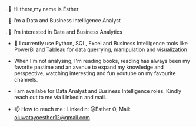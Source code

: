 . 👋 Hi there,my name is Esther

. 👋 I'm a Data and Business Intelligence Analyst

. 👀 I’m interested in Data and Business Analytics

- 🌱 I currently use Python, SQL, Excel and Business Intelligence tools like PowerBi and Tableau for data querrying, manipulation and visualization

- When I'm not analysing, I'm reading books, reading has always been my favorite pastime and an avenue to expand my knowledge and perspective, watching interesting and fun youtube on my favourite channels.

- I am availabe for Data Analyst and Business Intelligence roles. Kindly reach out to me via Linkedin and mail.
  
- 📫 How to reach me : Linkedin: @Esther O, Mail: oluwatayoesther12@gmail.com

<!---
Esthey/Esthey is a ✨ special ✨ repository because its `README.md` (this file) appears on your GitHub profile.
You can click the Preview link to take a look at your changes.
--->
